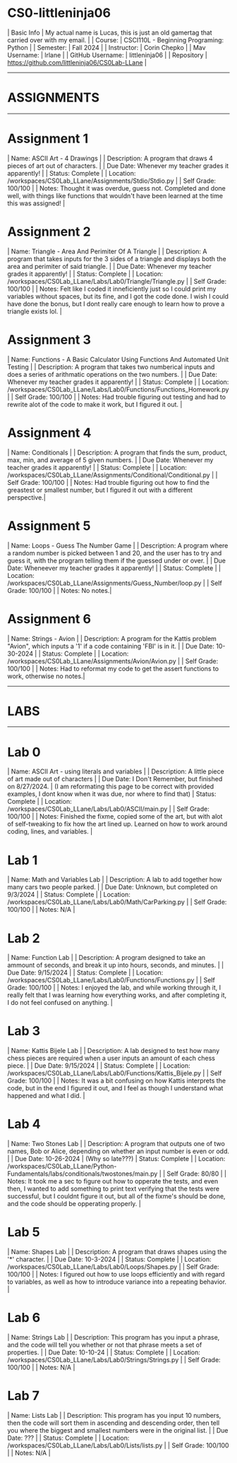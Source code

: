 # CS0-littleninja06
| Basic Info | My actual name is Lucas, this is just an old gamertag that carried over with my email. |
| Course: | CSCI110L - Beginning Programing: Python |
| Semester: | Fall 2024 |
| Instructor: | Corin Chepko |
| Mav Username: | lrlane |
| GitHub Username: | littleninja06 |
| Repository | https://github.com/littleninja06/CS0Lab-LLane |

---------------------------------------------------------------------------------------------------------------------------------------------------------------------------------
# ASSIGNMENTS
---------------------------------------------------------------------------------------------------------------------------------------------------------------------------------

# Assignment 1
| Name: ASCII Art - 4 Drawings |
| Description: A program that draws 4 pieces of art out of characters. |
| Due Date: Whenever my teacher grades it apparently! |
| Status: Complete |
| Location: /workspaces/CS0Lab_LLane/Assignments/Stdio/Stdio.py |
| Self Grade: 100/100 |
| Notes: Thought it was overdue, guess not. Completed and done well, with things like functions that wouldn't have been learned at the time this was assigned! |


# Assignment 2
| Name: Triangle - Area And Perimiter Of A Triangle |
| Description: A program that takes inputs for the 3 sides of a triangle and displays both the area and perimiter of said triangle. |
| Due Date: Whenever my teacher grades it apparently! |
| Status: Complete |
| Location: /workspaces/CS0Lab_LLane/Labs/Lab0/Triangle/Triangle.py |
| Self Grade: 100/100 |
| Notes: Felt like I coded it inneficiently just so I could print my variables without spaces, but its fine, and I got the code done. I wish I could have done the bonus, but I dont really care enough to learn how to prove a triangle exists lol. |

# Assignment 3
| Name: Functions - A Basic Calculator Using Functions And Automated Unit Testing |
| Description: A program that takes two numberical inputs and does a series of arithmatic operations on the two numbers. |
| Due Date: Whenever my teacher grades it apparently! |
| Status: Complete |
| Location: /workspaces/CS0Lab_LLane/Labs/Lab0/Functions/Functions_Homework.py |
| Self Grade: 100/100 |
| Notes: Had trouble figuring out testing and had to rewrite alot of the code to make it work, but I figured it out. |

# Assignment 4
| Name: Conditionals |
| Description: A program that finds the sum, product, max, min, and average of 5 given numbers. |
| Due Date: Whenever my teacher grades it apparently! |
| Status: Complete |
| Location: /workspaces/CS0Lab_LLane/Assignments/Conditional/Conditional.py |
| Self Grade: 100/100 |
| Notes: Had trouble figuring out how to find the greastest or smallest number, but I figured it out with a different perspective.|

# Assignment 5
| Name: Loops - Guess The Number Game |
| Description: A program where a random number is picked between 1 and 20, and the user has to try and guess it, with the program telling them if the guessed under or over. |
| Due Date: Wheneever my teacher grades it apparently! |
| Status: Complete |
| Location: /workspaces/CS0Lab_LLane/Assignments/Guess_Number/loop.py |
| Self Grade: 100/100 |
| Notes: No notes.|

# Assignment 6
| Name: Strings - Avion |
| Description: A program for the Kattis problem "Avion", which inputs a '1' if a code containing 'FBI' is in it. |
| Due Date: 10-30-2024 |
| Status: Complete |
| Location: /workspaces/CS0Lab_LLane/Assignments/Avion/Avion.py |
| Self Grade: 100/100 |
| Notes: Had to reformat my code to get the assert functions to work, otherwise no notes.|

---------------------------------------------------------------------------------------------------------------------------------------------------------------------------------
# LABS
---------------------------------------------------------------------------------------------------------------------------------------------------------------------------------

# Lab 0
| Name: ASCII Art - using literals and variables |
| Description: A little piece of art made out of characters |
| Due Date: I Don't Remember, but finished on 8/27/2024. | (I am reformating this page to be correct with provided examples, I dont know when it was due, nor where to find that)
| Status: Complete |
| Location: /workspaces/CS0Lab_LLane/Labs/Lab0/ASCII/main.py |
| Self Grade: 100/100 |
| Notes: Finished the fixme, copied some of the art, but with alot of self-tweaking to fix how the art lined up. Learned on how to work around coding, lines, and variables. |

# Lab 1
| Name: Math and Variables Lab |
| Description: A lab to add together how many cars two people parked. |
| Due Date: Unknown, but completed on 9/3/2024 |
| Status: Complete |
| Location: /workspaces/CS0Lab_LLane/Labs/Lab0/Math/CarParking.py |
| Self Grade: 100/100 |
| Notes: N/A |

# Lab 2
| Name: Function Lab |
| Description: A program designed to take an ammount of seconds, and break it up into hours, seconds, and minutes. |
| Due Date: 9/15/2024 |
| Status: Complete |
| Location: /workspaces/CS0Lab_LLane/Labs/Lab0/Functions/Functions.py |
| Self Grade: 100/100 |
| Notes: I enjoyed the lab, and while working through it, I really felt that I was learning how everything works, and after completing it, I do not feel confused on anything. |

# Lab 3
| Name: Kattis Bijele Lab |
| Description: A lab designed to test how many chess pieces are required when a user inputs an amount of each chess piece. |
| Due Date: 9/15/2024 |
| Status: Complete |
| Location: /workspaces/CS0Lab_LLane/Labs/Lab0/Functions/Kattis_Bijele.py |
| Self Grade: 100/100 |
| Notes: It was a bit confusing on how Kattis interprets the code, but in the end I figured it out, and I feel as though I understand what happened and what I did. |

# Lab 4
| Name: Two Stones Lab |
| Description: A program that outputs one of two names, Bob or Alice, depending on whether an input number is even or odd. |
| Due Date: 10-26-2024 | (Why so late???)
| Status: Complete |
| Location: /workspaces/CS0Lab_LLane/Python-Fundamentals/labs/conditionals/twostones/main.py |
| Self Grade: 80/80 |
| Notes: It took me a sec to figure out how to opperate the tests, and even then, I wanted to add something to print text verifying that the tests were successful, but I couldnt figure it out, but all of the fixme's should be done, and the code should be opperating properly. |

# Lab 5
| Name: Shapes Lab |
| Description: A program that draws shapes using the '*' character. |
| Due Date: 10-3-2024 |
| Status: Complete |
| Location: /workspaces/CS0Lab_LLane/Labs/Lab0/Loops/Shapes.py |
| Self Grade: 100/100 |
| Notes: I figured out how to use loops efficiently and with regard to variables, as well as how to introduce variance into a repeating behavior. |

# Lab 6
| Name: Strings Lab |
| Description: This program has you input a phrase, and the code will tell you whether or not that phrase meets a set of properties. |
| Due Date: 10-10-24 |
| Status: Complete |
| Location: /workspaces/CS0Lab_LLane/Labs/Lab0/Strings/Strings.py |
| Self Grade: 100/100 |
| Notes: N/A |

# Lab 7
| Name: Lists Lab |
| Description: This program has you input 10 numbers, then the code will sort them in ascending and descending order, then tell you where the biggest and smallest numbers were in the original list. |
| Due Date: ??? |
| Status: Complete |
| Location: /workspaces/CS0Lab_LLane/Labs/Lab0/Lists/lists.py |
| Self Grade: 100/100 |
| Notes: N/A |